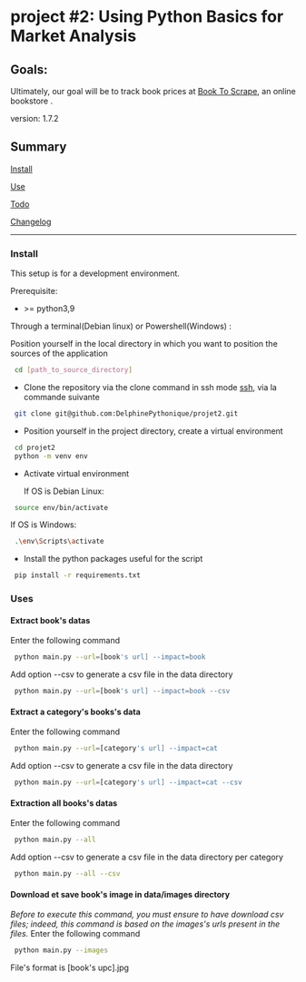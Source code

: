 # project #2: Using Python Basics for Market Analysis

## Goals: 
Ultimately, our goal will be to track book prices at
[Book To Scrape](http://books.toscrape.com/), an online bookstore
. 

version: 1.7.2

## Summary

[Install](#install)

[Use](#use)

[Todo](TODO.md)

[Changelog](CHANGELOG.md)

------------
### <a name="install"></a>Install

This setup is for a development environment.

Prerequisite:

- \>= python3,9

Through a terminal(Debian linux) or Powershell(Windows) : 

Position yourself in the local directory in which you want to position the sources of the application
``` bash
 cd [path_to_source_directory]
```
-  Clone the repository via the clone command in ssh mode
[ssh](https://docs.github.com/en/authentication/connecting-to-github-with-ssh), via la commande suivante

``` bash
 git clone git@github.com:DelphinePythonique/projet2.git
```

- Position yourself in the project directory, create a virtual environment

``` bash
 cd projet2
 python -m venv env
```
- Activate virtual environment

   If OS is Debian Linux: 
``` bash
 source env/bin/activate
```
   If OS is Windows:
``` bash
 .\env\Scripts\activate
```
- Install the python packages useful for the script
``` bash
 pip install -r requirements.txt 
```

### <a name="use"></a>Uses

#### Extract book's datas 
Enter the following command
``` bash
 python main.py --url=[book's url] --impact=book
```
Add option --csv to generate a csv file in the data directory
``` bash
 python main.py --url=[book's url] --impact=book --csv
```

#### Extract a category's books's data  
Enter the following command
``` bash
 python main.py --url=[category's url] --impact=cat
```
Add option --csv to generate a csv file in the data directory
``` bash
 python main.py --url=[category's url] --impact=cat --csv
```
#### Extraction all books's datas 
Enter the following command
``` bash
 python main.py --all
```
Add option --csv to generate a csv file in the data directory per category

``` bash
 python main.py --all --csv
```

#### Download et save book's image in data/images directory
*Before to execute this command, you must ensure to have download csv files;
indeed, this command is based on the images's urls present in the files.*
Enter the following command
``` bash
 python main.py --images
```
File's format is  [book's upc].jpg
